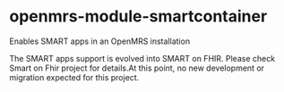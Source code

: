 # openmrs-module-smartcontainer
Enables SMART apps in an OpenMRS installation

The SMART apps support is evolved into SMART on FHIR. Please check Smart on Fhir project for details.At this point, no new development or migration expected for this project. 
